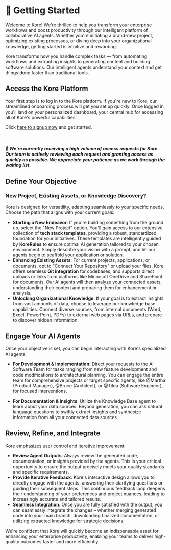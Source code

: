 # 🚀 Getting Started

Welcome to Kore! We're thrilled to help you transform your enterprise workflows and boost productivity through our intelligent platform of collaborative AI agents. Whether you're initiating a brand-new project, optimizing existing processes, or diving deep into your organizational knowledge, getting started is intuitive and rewarding.

Kore transforms how you handle complex tasks — from automating workflows and extracting insights to generating content and building software solutions. Our intelligent agents understand your context and get things done faster than traditional tools.

## **Access the Kore Platform**
Your first step is to log in to the Kore platform. If you're new to Kore, our streamlined onboarding process will get you set up quickly. Once logged in, you'll land on your personalized dashboard, your central hub for accessing all of Kore's powerful capabilities.

Click [here to signup now](https://kore-ai.brightenconsulting.com/) and get started.

<br>

##### 🔔 We're currently receiving a high volume of access requests for Kore. Our team is actively reviewing each request and granting access as quickly as possible. We appreciate your patience as we work through the waiting list.

## **Define Your Objective**
### New Project, Existing Assets, or Knowledge Discovery?
Kore is designed for versatility, adapting seamlessly to your specific needs. Choose the path that aligns with your current goals:

- **Starting a New Endeavor**: If you're building something from the ground up, select the "New Project" option. You'll gain access to our extensive collection of **tech stack templates**, providing a robust, standardized foundation for your initiatives. These templates are intelligently guided by **KoreRules** to ensure optimal AI generation tailored to your chosen environment. Simply describe your vision with a prompt, and let our agents begin to scaffold your application or solution.
- **Enhancing Existing Assets**: For current projects, applications, or documents, opt to "Connect Your Repository" or upload your files. Kore offers seamless **Git integration** for codebases, and supports direct uploads or links from platforms like Microsoft OneDrive and SharePoint for documents. Our AI agents will then analyze your connected assets, understanding their context and preparing them for enhancement or analysis.
- **Unlocking Organizational Knowledge**: If your goal is to extract insights from vast amounts of data, choose to leverage our knowledge base capabilities. Connect diverse sources, from internal documents (Word, Excel, PowerPoint, PDFs) to external web pages via URLs, and prepare to discover hidden information.

## **Engage Your AI Agents**
Once your objective is set, you can begin interacting with Kore's specialized AI agents:

- **For Development & Implementation**: Direct your requests to the AI Software Team for tasks ranging from new feature development and code modifications to architectural planning. You can engage the entire team for comprehensive projects or target specific agents, like @Martha (Product Manager), @Bruce (Architect), or @Tilda (Software Engineer), for focused interventions.

- **For Documentation & Insights**: Utilize the Knowledge Base agent to learn about your data sources. Beyond generation, you can ask natural language questions to swiftly extract insights and synthesize information from all your connected data sources.

## **Review, Refine, and Integrate**
Kore emphasizes user control and iterative improvement:

- **Review Agent Outputs**: Always review the generated code, documentation, or insights provided by the agents. This is your critical opportunity to ensure the output precisely meets your quality standards and specific requirements.
- **Provide Iterative Feedback**: Kore's interactive design allows you to directly engage with the agents, answering their clarifying questions or guiding their subsequent steps. This continuous feedback loop deepens their understanding of your preferences and project nuances, leading to increasingly accurate and tailored results.
- **Seamless Integration**: Once you are fully satisfied with the output, you can seamlessly integrate the changes – whether merging generated code into your main branch, downloading finalized documentation, or utilizing extracted knowledge for strategic decisions.

We're confident that Kore will quickly become an indispensable asset for enhancing your enterprise productivity, enabling your teams to deliver high-quality outcomes faster and more efficiently.

